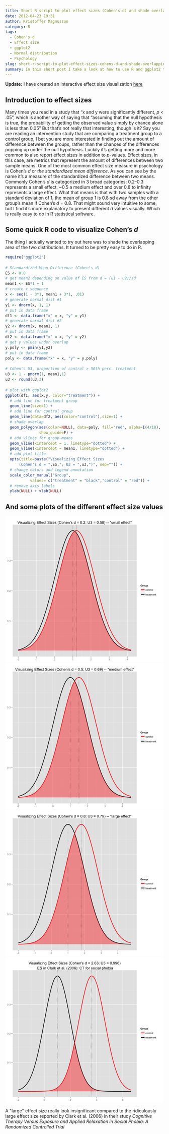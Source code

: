 ```yaml
---
title: Short R script to plot effect sizes (Cohen's d) and shade overlapping area
date: 2012-04-23 19:31
author: Kristoffer Magnusson
category: R
tags: 
  - Cohen's d
  - Effect size
  - ggplot2
  - Normal distribution
  - Psychology
slug: short-r-script-to-plot-effect-sizes-cohens-d-and-shade-overlapping-area
summary: In this short post I take a look at how to use R and ggplot2 to visualize effect sizes (Cohen’s d) and how to shade the overlapping area of two distributions.
---
```


**Update:** I have created an interactive effect size visualization [here](http://rpsychologist.com/d3/cohend)

Introduction to effect sizes
----------------------------

Many times you read in a study that “x and y were significantly
different, *p* < .05”, which is another way of saying that “assuming
that the null hypothesis is true, the probability of getting the
observed value simply by chance alone is less than 0.05” But that’s not
really that interesting, though is it? Say you are reading an
intervention study that are comparing a treatment group to a control
group, I bet you are more interested in finding out the amount of
difference between the groups, rather than the chances of the
differences popping up under the null hypothesis. Luckily it’s getting
more and more common to also report effect sizes in addition to
*p*-values. Effect sizes, in this case, are metrics that represent the
amount of differences between two sample means. One of the most common
effect size measure in psychology is Cohen’s *d* or *the standardized
mean difference*. As you can see by the name it’s a measure of the
standardized difference between two means. Commonly Cohen’s *d* is
categorized in 3 broad categories: 0.2–0.3 represents a small effect, ~0.5 a medium effect and over 0.8 to infinity represents a large effect. What that means is that with two samples with a standard
deviation of 1, the mean of group 1 is 0.8 sd away from the other
group’s mean if Cohen’s *d* = 0.8. That might sound very intuitive to
some, but I find it’s more explanatory to present different *d* values
visually. Which is really easy to do in R statistical software.

Some quick R code to visualize Cohen’s *d*
------------------------------------------

The thing I actually wanted to try out here was to shade the overlapping
area of the two distributions. It turned to be pretty easy to do in R.  

```r
require("ggplot2")
 
# Standardized Mean Difference (Cohen's d)
ES <- 0.8
# get mean2 depending on value of ES from d = (u1 - u2)/sd
mean1 <- ES*1 + 1
# create x sequence
x <- seq(1 - 3*1, mean1 + 3*1, .01)
# generate normal dist #1
y1 <- dnorm(x, 1, 1)
# put in data frame
df1 <- data.frame("x" = x, "y" = y1)
# generate normal dist #2
y2 <- dnorm(x, mean1, 1)
# put in data frame
df2 <- data.frame("x" = x, "y" = y2)
# get y values under overlap
y.poly <- pmin(y1,y2)
# put in data frame
poly <- data.frame("x" = x, "y" = y.poly)
 
# Cohen's U3, proportion of control > 50th perc. treatment
u3 <- 1 - pnorm(1, mean1,1)
u3 <- round(u3,3)
 
# plot with ggplot2
ggplot(df1, aes(x,y, color="treatment")) +
  # add line for treatment group
  geom_line(size=1) + 
  # add line for control group
  geom_line(data=df2, aes(color="control"),size=1) +
  # shade overlap
  geom_polygon(aes(color=NULL), data=poly, fill="red", alpha=I(4/10),
               show_guide=F) +
  # add vlines for group means
  geom_vline(xintercept = 1, linetype="dotted") + 
  geom_vline(xintercept = mean1, linetype="dotted") + 
  # add plot title
  opts(title=paste("Visualizing Effect Sizes 
      (Cohen's d = ",ES,"; U3 = ",u3,")", sep="")) +
  # change colors and legend annotation
  scale_color_manual("Group", 
           values= c("treatment" = "black","control" = "red")) +
  # remove axis labels
  ylab(NULL) + xlab(NULL)
```

And some plots of the different effect size values
--------------------------------------------------

![R script to visualizing effect sizes - Cohen's d small effect](./img/Visualizing_effect_size_small_effect.png)
![R script to visualizing effect sizes - Cohen's d medium effect](./img/Visualizing_effect_size_medium_effect.png)
![R script to visualizing effect sizes - Cohen's d large effect](./img/Visualizing_effect_size_large_effect1.png)
![R script to visualizing effect sizes - Cohen's d from Clark et al (2006)](./img/Visualizing_effect_size_Clark.png)

A "large" effect size really look insignificant compared to the
ridiculously large effect size reported by Clark et al. (2006) in their
study *Cognitive Therapy Versus Exposure and Applied Relaxation in
Social Phobia: A Randomized Controlled Trial*

